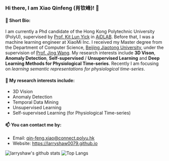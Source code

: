 ### Hi there, I am Xiao Qinfeng (肖钦峰)! 👋

#### 🔭 Short Bio:
I am currently a Phd candidate of the Hong Kong Polytechnic University (PolyU), supervised by [Prof. Kit Lun Yick](https://www.aidlab.hk/en/people-detail/prof-kit-lun-yick) in [AiDLAB](https://www.aidlab.hk/en/). Before that, I was a machine learning engineer at XiaoMi Inc. I received my Master degree from the Department of Computer Science, [Beijing Jiaotong University](http://en.bjtu.edu.cn/), under the supervision of [Prof. Jing Wang](https://scholar.google.com.tw/citations?user=GIbxn34AAAAJ&hl=zh-CN&oi=ao). My research interests include **3D Vison**, **Anomaly Detection**, **Self-supervised** / **Unsupervised Learning** and **Deep Learning Methods for Physiological Time-series**. Recently I am focusing on *learning semantic representations for physiological time-series*.

#### 🌱 My research interests include:
- 3D Vision
- Anomaly Detection
- Temporal Data Mining
- Unsupervised Learning
- Self-supervised Learning (for Physiological Time-series)

#### 📫 You can contact me by:
- Email: qin-feng.xiao@connect.polyu.hk
- Website: https://larryshaw0079.github.io


![larryshaw's github stats](https://github-readme-stats.vercel.app/api?username=larryshaw0079)
![Top Langs](https://github-readme-stats.vercel.app/api/top-langs/?username=larryshaw0079)

<!--
**larryshaw0079/larryshaw0079** is a ✨ _special_ ✨ repository because its `README.md` (this file) appears on your GitHub profile.

Here are some ideas to get you started:

- 🔭 I’m currently working on ...
- 🌱 I’m currently learning ...
- 👯 I’m looking to collaborate on ...
- 🤔 I’m looking for help with ...
- 💬 Ask me about ...
- 📫 How to reach me: ...
- 😄 Pronouns: ...
- ⚡ Fun fact: ...
-->
